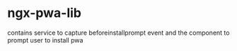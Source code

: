 # ngx-pwa-lib
contains service to capture beforeinstallprompt event and the component to prompt user to install pwa
